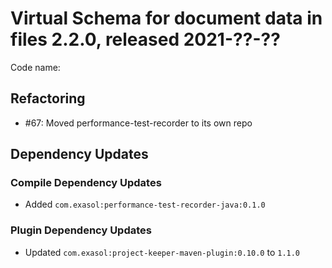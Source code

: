 # Virtual Schema for document data in files 2.2.0, released 2021-??-??

Code name:

## Refactoring

* #67: Moved performance-test-recorder to its own repo

## Dependency Updates

### Compile Dependency Updates

* Added `com.exasol:performance-test-recorder-java:0.1.0`

### Plugin Dependency Updates

* Updated `com.exasol:project-keeper-maven-plugin:0.10.0` to `1.1.0`
